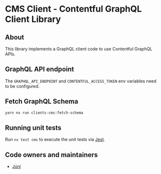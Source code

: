 # CMS Client - Contentful GraphQL Client Library

## About

This library implements a GraphQL client code to use Contentful GraphQL APIs.

## GraphQL API endpoint

The `GRAPHQL_API_ENDPOINT` and `CONTENTFUL_ACCESS_TOKEN` env variables need to be configured.

## Fetch GraphQL Schema

```sh
yarn nx run clients-cms:fetch-schema
```

## Running unit tests

Run `nx test cms` to execute the unit tests via [Jest](https://jestjs.io).

## Code owners and maintainers

- [Júní](https://github.com/orgs/island-is/teams/juni/members)
